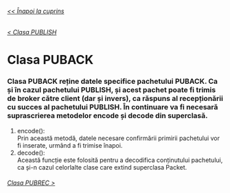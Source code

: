###### [<< Înapoi la cuprins](../Cuprins.md)
###### [< Clasa PUBLISH](09.%20PUBLISH.md)
# Clasa PUBACK
### Clasa PUBACK reține datele specifice pachetului PUBACK. Ca și în cazul pachetului PUBLISH, și acest pachet poate fi trimis de broker către client (dar și invers), ca răspuns al recepționării cu succes al pachetului PUBLISH. În continuare va fi necesară suprascrierea metodelor encode și decode din superclasă.
1. encode():  
Prin această metodă, datele necesare confirmării primirii pachetului vor fi inserate, urmând a fi trimise înapoi.
2. decode():  
Această funcție este folosită pentru a decodifica conținutului pachetului, ca și-n cazul celorlalte clase care extind superclasa Packet.
###### [Clasa PUBREC >](11.%20PUBREC.md)


